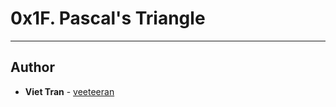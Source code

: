 # 0x1F. Pascal's Triangle

---

## Author
* **Viet Tran** - [veeteeran](https://github.com/veeteeran)
